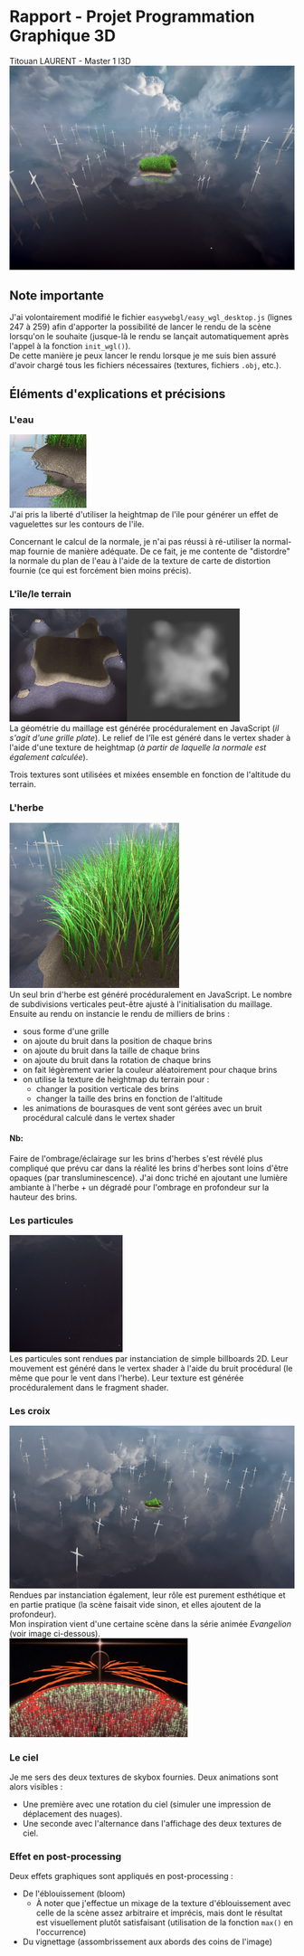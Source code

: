# Rapport - Projet Programmation Graphique 3D
Titouan LAURENT - Master 1 I3D
![](firefox_MlypKYmxPh.jpg)<br>
## Note importante
J'ai volontairement modifié le fichier `easywebgl/easy_wgl_desktop.js` (lignes 247 à 259) afin d'apporter la possibilité de lancer le rendu de la scène lorsqu'on le souhaite (jusque-là le rendu se lançait automatiquement après l'appel à la fonction `init_wgl()`).<br> De cette manière je peux lancer le rendu lorsque je me suis bien assuré d'avoir chargé tous les fichiers nécessaires (textures, fichiers `.obj`, etc.).
## Éléments d'explications et précisions
### L'eau
![](firefox_kAeVv3HJrX.png)<br>
J'ai pris la liberté d'utiliser la heightmap de l'ile pour générer un effet de vaguelettes sur les contours de l'ile.

Concernant le calcul de la normale, je n'ai pas réussi à ré-utiliser la normal-map fournie de manière adéquate. De ce fait, je me contente de "distordre" la normale du plan de l'eau à l'aide de la texture de carte de distortion fournie (ce qui est forcément bien moins précis).

### L'île/le terrain
![](firefox_F6y7b8pYxl.jpg)<br>
La géométrie du maillage est générée procéduralement en JavaScript (*il s'agit d'une grille plate*). Le relief de l'île est généré dans le vertex shader à l'aide d'une texture de heightmap (*à partir de laquelle la normale est également calculée*).

Trois textures sont utilisées et mixées ensemble en fonction de l'altitude du terrain.
### L'herbe
![](firefox_kMLGVdgLQF.jpg)<br>
Un seul brin d'herbe est généré procéduralement en JavaScript. Le nombre de subdivisions verticales peut-être ajusté à l'initialisation du maillage.<br>
Ensuite au rendu on instancie le rendu de milliers de brins :
- sous forme d'une grille
- on ajoute du bruit dans la position de chaque brins
- on ajoute du bruit dans la taille de chaque brins
- on ajoute du bruit dans la rotation de chaque brins
- on fait légèrement varier la couleur aléatoirement pour chaque brins
- on utilise la texture de heightmap du terrain pour :
    - changer la position verticale des brins
    - changer la taille des brins en fonction de l'altitude
- les animations de bourasques de vent sont gérées avec un bruit procédural calculé dans le vertex shader
#### Nb:
Faire de l'ombrage/éclairage sur les brins d'herbes s'est révélé plus compliqué que prévu car dans la réalité les brins d'herbes sont loins d'être opaques (par transluminescence). J'ai donc triché en ajoutant une lumière ambiante à l'herbe + un dégradé pour l'ombrage en profondeur sur la hauteur des brins.
### Les particules
![](firefox_FGjIgIeD10.jpg)<br>
Les particules sont rendues par instanciation de simple billboards 2D. Leur mouvement est généré dans le vertex shader à l'aide du bruit procédural (le même que pour le vent dans l'herbe). Leur texture est générée procéduralement dans le fragment shader.
### Les croix
![](firefox_5cstYJgjEJ.jpg)<br>
Rendues par instanciation également, leur rôle est purement esthétique et en partie pratique (la scène faisait vide sinon, et elles ajoutent de la profondeur).<br>
Mon inspiration vient d'une certaine scène dans la série animée *Evangelion* (voir image ci-dessous).<br>
![](firefox_0jG1OjIcTD.jpg)
### Le ciel
Je me sers des deux textures de skybox fournies. Deux animations sont alors visibles :
- Une première avec une rotation du ciel (simuler une impression de déplacement des nuages).
- Une seconde avec l'alternance dans l'affichage des deux textures de ciel.
### Effet en post-processing
Deux effets graphiques sont appliqués en post-processing :
- De l'éblouissement (bloom)
    - À noter que j'effectue un mixage de la texture d'éblouissement avec celle de la scène assez arbitraire et imprécis, mais dont le résultat est visuellement plutôt satisfaisant (utilisation de la fonction `max()` en l'occurrence)
- Du vignettage (assombrissement aux abords des coins de l'image)